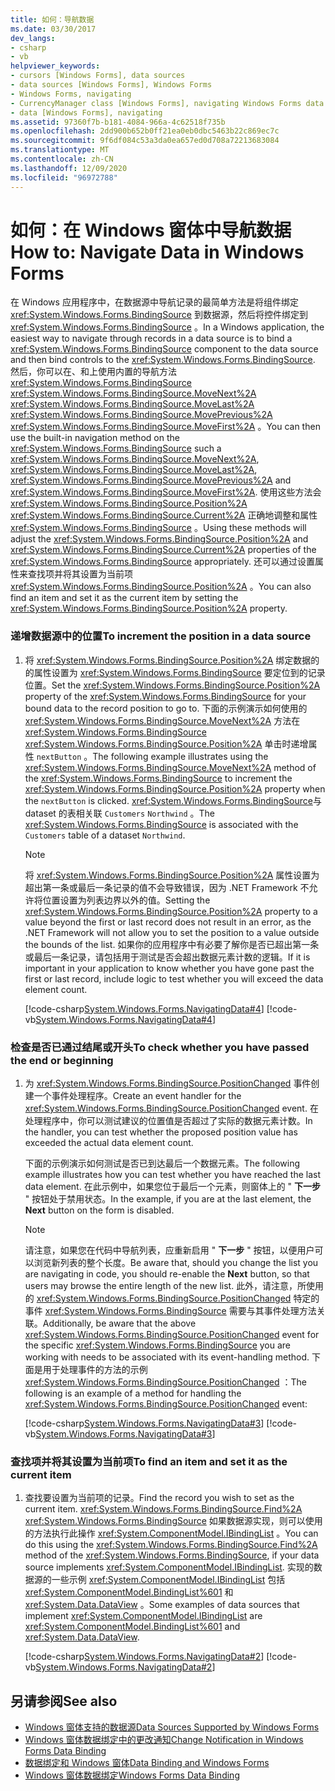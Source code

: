 ```yaml
---
title: 如何：导航数据
ms.date: 03/30/2017
dev_langs:
- csharp
- vb
helpviewer_keywords:
- cursors [Windows Forms], data sources
- data sources [Windows Forms], Windows Forms
- Windows Forms, navigating
- CurrencyManager class [Windows Forms], navigating Windows Forms data
- data [Windows Forms], navigating
ms.assetid: 97360f7b-b181-4084-966a-4c62518f735b
ms.openlocfilehash: 2dd900b652b0ff21ea0eb0dbc5463b22c869ec7c
ms.sourcegitcommit: 9f6df084c53a3da0ea657ed0d708a72213683084
ms.translationtype: MT
ms.contentlocale: zh-CN
ms.lasthandoff: 12/09/2020
ms.locfileid: "96972788"
---
```

# <a name="how-to-navigate-data-in-windows-forms"></a><span data-ttu-id="8f96d-102">如何：在 Windows 窗体中导航数据</span><span class="sxs-lookup"><span data-stu-id="8f96d-102">How to: Navigate Data in Windows Forms</span></span>
<span data-ttu-id="8f96d-103">在 Windows 应用程序中，在数据源中导航记录的最简单方法是将组件绑定 <xref:System.Windows.Forms.BindingSource> 到数据源，然后将控件绑定到 <xref:System.Windows.Forms.BindingSource> 。</span><span class="sxs-lookup"><span data-stu-id="8f96d-103">In a Windows application, the easiest way to navigate through records in a data source is to bind a <xref:System.Windows.Forms.BindingSource> component to the data source and then bind controls to the <xref:System.Windows.Forms.BindingSource>.</span></span> <span data-ttu-id="8f96d-104">然后，你可以在、和上使用内置的导航方法 <xref:System.Windows.Forms.BindingSource> <xref:System.Windows.Forms.BindingSource.MoveNext%2A> <xref:System.Windows.Forms.BindingSource.MoveLast%2A> <xref:System.Windows.Forms.BindingSource.MovePrevious%2A> <xref:System.Windows.Forms.BindingSource.MoveFirst%2A> 。</span><span class="sxs-lookup"><span data-stu-id="8f96d-104">You can then use the built-in navigation method on the <xref:System.Windows.Forms.BindingSource> such a <xref:System.Windows.Forms.BindingSource.MoveNext%2A>, <xref:System.Windows.Forms.BindingSource.MoveLast%2A>, <xref:System.Windows.Forms.BindingSource.MovePrevious%2A> and <xref:System.Windows.Forms.BindingSource.MoveFirst%2A>.</span></span> <span data-ttu-id="8f96d-105">使用这些方法会 <xref:System.Windows.Forms.BindingSource.Position%2A> <xref:System.Windows.Forms.BindingSource.Current%2A> 正确地调整和属性 <xref:System.Windows.Forms.BindingSource> 。</span><span class="sxs-lookup"><span data-stu-id="8f96d-105">Using these methods will adjust the <xref:System.Windows.Forms.BindingSource.Position%2A> and <xref:System.Windows.Forms.BindingSource.Current%2A> properties of the <xref:System.Windows.Forms.BindingSource> appropriately.</span></span> <span data-ttu-id="8f96d-106">还可以通过设置属性来查找项并将其设置为当前项 <xref:System.Windows.Forms.BindingSource.Position%2A> 。</span><span class="sxs-lookup"><span data-stu-id="8f96d-106">You can also find an item and set it as the current item by setting the <xref:System.Windows.Forms.BindingSource.Position%2A> property.</span></span>  
  
### <a name="to-increment-the-position-in-a-data-source"></a><span data-ttu-id="8f96d-107">递增数据源中的位置</span><span class="sxs-lookup"><span data-stu-id="8f96d-107">To increment the position in a data source</span></span>  
  
1. <span data-ttu-id="8f96d-108">将 <xref:System.Windows.Forms.BindingSource.Position%2A> 绑定数据的的属性设置为 <xref:System.Windows.Forms.BindingSource> 要定位到的记录位置。</span><span class="sxs-lookup"><span data-stu-id="8f96d-108">Set the <xref:System.Windows.Forms.BindingSource.Position%2A> property of the <xref:System.Windows.Forms.BindingSource> for your bound data to the record position to go to.</span></span> <span data-ttu-id="8f96d-109">下面的示例演示如何使用的 <xref:System.Windows.Forms.BindingSource.MoveNext%2A> 方法在 <xref:System.Windows.Forms.BindingSource> <xref:System.Windows.Forms.BindingSource.Position%2A> 单击时递增属性 `nextButton` 。</span><span class="sxs-lookup"><span data-stu-id="8f96d-109">The following example illustrates using the <xref:System.Windows.Forms.BindingSource.MoveNext%2A> method of the <xref:System.Windows.Forms.BindingSource> to increment the <xref:System.Windows.Forms.BindingSource.Position%2A> property when the `nextButton` is clicked.</span></span> <span data-ttu-id="8f96d-110"><xref:System.Windows.Forms.BindingSource>与 dataset 的表相关联 `Customers` `Northwind` 。</span><span class="sxs-lookup"><span data-stu-id="8f96d-110">The <xref:System.Windows.Forms.BindingSource> is associated with the `Customers` table of a dataset `Northwind`.</span></span>  
  
    > [!NOTE]
    > <span data-ttu-id="8f96d-111">将 <xref:System.Windows.Forms.BindingSource.Position%2A> 属性设置为超出第一条或最后一条记录的值不会导致错误，因为 .NET Framework 不允许将位置设置为列表边界以外的值。</span><span class="sxs-lookup"><span data-stu-id="8f96d-111">Setting the <xref:System.Windows.Forms.BindingSource.Position%2A> property to a value beyond the first or last record does not result in an error, as the .NET Framework will not allow you to set the position to a value outside the bounds of the list.</span></span> <span data-ttu-id="8f96d-112">如果你的应用程序中有必要了解你是否已超出第一条或最后一条记录，请包括用于测试是否会超出数据元素计数的逻辑。</span><span class="sxs-lookup"><span data-stu-id="8f96d-112">If it is important in your application to know whether you have gone past the first or last record, include logic to test whether you will exceed the data element count.</span></span>  
  
     [!code-csharp[System.Windows.Forms.NavigatingData#4](~/samples/snippets/csharp/VS_Snippets_Winforms/System.Windows.Forms.NavigatingData/CS/Form1.cs#4)]
     [!code-vb[System.Windows.Forms.NavigatingData#4](~/samples/snippets/visualbasic/VS_Snippets_Winforms/System.Windows.Forms.NavigatingData/VB/Form1.vb#4)]  
  
### <a name="to-check-whether-you-have-passed-the-end-or-beginning"></a><span data-ttu-id="8f96d-113">检查是否已通过结尾或开头</span><span class="sxs-lookup"><span data-stu-id="8f96d-113">To check whether you have passed the end or beginning</span></span>  
  
1. <span data-ttu-id="8f96d-114">为 <xref:System.Windows.Forms.BindingSource.PositionChanged> 事件创建一个事件处理程序。</span><span class="sxs-lookup"><span data-stu-id="8f96d-114">Create an event handler for the <xref:System.Windows.Forms.BindingSource.PositionChanged> event.</span></span> <span data-ttu-id="8f96d-115">在处理程序中，你可以测试建议的位置值是否超过了实际的数据元素计数。</span><span class="sxs-lookup"><span data-stu-id="8f96d-115">In the handler, you can test whether the proposed position value has exceeded the actual data element count.</span></span>  
  
     <span data-ttu-id="8f96d-116">下面的示例演示如何测试是否已到达最后一个数据元素。</span><span class="sxs-lookup"><span data-stu-id="8f96d-116">The following example illustrates how you can test whether you have reached the last data element.</span></span> <span data-ttu-id="8f96d-117">在此示例中，如果您位于最后一个元素，则窗体上的 " **下一步** " 按钮处于禁用状态。</span><span class="sxs-lookup"><span data-stu-id="8f96d-117">In the example, if you are at the last element, the **Next** button on the form is disabled.</span></span>  
  
    > [!NOTE]
    > <span data-ttu-id="8f96d-118">请注意，如果您在代码中导航列表，应重新启用 " **下一步** " 按钮，以便用户可以浏览新列表的整个长度。</span><span class="sxs-lookup"><span data-stu-id="8f96d-118">Be aware that, should you change the list you are navigating in code, you should re-enable the **Next** button, so that users may browse the entire length of the new list.</span></span> <span data-ttu-id="8f96d-119">此外，请注意，所使用的 <xref:System.Windows.Forms.BindingSource.PositionChanged> 特定的事件 <xref:System.Windows.Forms.BindingSource> 需要与其事件处理方法关联。</span><span class="sxs-lookup"><span data-stu-id="8f96d-119">Additionally, be aware that the above <xref:System.Windows.Forms.BindingSource.PositionChanged> event for the specific <xref:System.Windows.Forms.BindingSource> you are working with needs to be associated with its event-handling method.</span></span> <span data-ttu-id="8f96d-120">下面是用于处理事件的方法的示例 <xref:System.Windows.Forms.BindingSource.PositionChanged> ：</span><span class="sxs-lookup"><span data-stu-id="8f96d-120">The following is an example of a method for handling the <xref:System.Windows.Forms.BindingSource.PositionChanged> event:</span></span>  
  
     [!code-csharp[System.Windows.Forms.NavigatingData#3](~/samples/snippets/csharp/VS_Snippets_Winforms/System.Windows.Forms.NavigatingData/CS/Form1.cs#3)]
     [!code-vb[System.Windows.Forms.NavigatingData#3](~/samples/snippets/visualbasic/VS_Snippets_Winforms/System.Windows.Forms.NavigatingData/VB/Form1.vb#3)]  
  
### <a name="to-find-an-item-and-set-it-as-the-current-item"></a><span data-ttu-id="8f96d-121">查找项并将其设置为当前项</span><span class="sxs-lookup"><span data-stu-id="8f96d-121">To find an item and set it as the current item</span></span>  
  
1. <span data-ttu-id="8f96d-122">查找要设置为当前项的记录。</span><span class="sxs-lookup"><span data-stu-id="8f96d-122">Find the record you wish to set as the current item.</span></span> <span data-ttu-id="8f96d-123"><xref:System.Windows.Forms.BindingSource.Find%2A> <xref:System.Windows.Forms.BindingSource> 如果数据源实现，则可以使用的方法执行此操作 <xref:System.ComponentModel.IBindingList> 。</span><span class="sxs-lookup"><span data-stu-id="8f96d-123">You can do this using the <xref:System.Windows.Forms.BindingSource.Find%2A> method of the <xref:System.Windows.Forms.BindingSource>, if your data source implements <xref:System.ComponentModel.IBindingList>.</span></span> <span data-ttu-id="8f96d-124">实现的数据源的一些示例 <xref:System.ComponentModel.IBindingList> 包括 <xref:System.ComponentModel.BindingList%601> 和 <xref:System.Data.DataView> 。</span><span class="sxs-lookup"><span data-stu-id="8f96d-124">Some examples of data sources that implement <xref:System.ComponentModel.IBindingList> are <xref:System.ComponentModel.BindingList%601> and <xref:System.Data.DataView>.</span></span>  
  
     [!code-csharp[System.Windows.Forms.NavigatingData#2](~/samples/snippets/csharp/VS_Snippets_Winforms/System.Windows.Forms.NavigatingData/CS/Form1.cs#2)]
     [!code-vb[System.Windows.Forms.NavigatingData#2](~/samples/snippets/visualbasic/VS_Snippets_Winforms/System.Windows.Forms.NavigatingData/VB/Form1.vb#2)]  
  
## <a name="see-also"></a><span data-ttu-id="8f96d-125">另请参阅</span><span class="sxs-lookup"><span data-stu-id="8f96d-125">See also</span></span>

- [<span data-ttu-id="8f96d-126">Windows 窗体支持的数据源</span><span class="sxs-lookup"><span data-stu-id="8f96d-126">Data Sources Supported by Windows Forms</span></span>](data-sources-supported-by-windows-forms.md)
- [<span data-ttu-id="8f96d-127">Windows 窗体数据绑定中的更改通知</span><span class="sxs-lookup"><span data-stu-id="8f96d-127">Change Notification in Windows Forms Data Binding</span></span>](change-notification-in-windows-forms-data-binding.md)
- [<span data-ttu-id="8f96d-128">数据绑定和 Windows 窗体</span><span class="sxs-lookup"><span data-stu-id="8f96d-128">Data Binding and Windows Forms</span></span>](data-binding-and-windows-forms.md)
- [<span data-ttu-id="8f96d-129">Windows 窗体数据绑定</span><span class="sxs-lookup"><span data-stu-id="8f96d-129">Windows Forms Data Binding</span></span>](windows-forms-data-binding.md)

